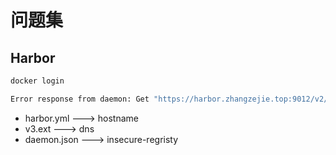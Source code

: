 # 问题集

## Harbor

```bash
docker login

Error response from daemon: Get "https://harbor.zhangzejie.top:9012/v2/": tls: failed to verify certificate: x509: certificate signed by unknown authority

```

- harbor.yml ---> hostname
- v3.ext ---> dns
- daemon.json ---> insecure-regristy
